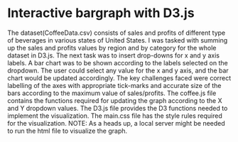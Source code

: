 # Interactive bargraph with D3.js
The dataset(CoffeeData.csv) consists of sales and profits of different type of beverages in various states of United States. 
I was tasked with summing up the sales and profits values by region and by category for the whole dataset in D3.js.
The next task was to insert drop-downs for x and y axis labels. A bar chart was to be shown according to the labels selected on the dropdown.
The user could select any value for the x and y axis, and the bar chart would be updated accordingly.
The key challenges faced were correct labelling of the axes with appropriate tick-marks and accurate size of the bars according to the maximum value of sales/profits. 
The coffee.js file contains the functions required for updating the graph according to the X and Y dropdown values. 
The D3.js file provides the D3 functions needed to implement the visualization. 
The main.css file has the style rules required for the visualization.
NOTE: As a heads up, a local server might be needed to run the html file to visualize the graph. 
